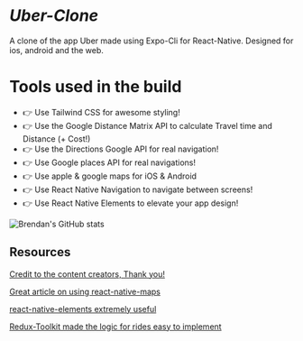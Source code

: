# ***Uber-Clone***

A clone of the app Uber made using Expo-Cli for React-Native. Designed for ios, android and the web.

# Tools used in the build

- 👉  Use Tailwind CSS for awesome styling!
- 👉  Use the Google Distance Matrix API to calculate Travel time and Distance (+ Cost!)
- 👉  Use the Directions Google API for real navigation!
- 👉  Use Google places API for real navigations!
- 👉  Use apple & google maps for iOS & Android 
- 👉  Use React Native Navigation to navigate between screens!
- 👉  Use React Native Elements to elevate your app design!


![Brendan's GitHub stats](https://github-readme-stats.vercel.app/api?username=bfrisbyh92&show_icons=true&theme=radical)

## **Resources**

[Credit to the content creators, Thank you!](https://www.youtube.com/watch?v=bvn_HYpix6s&t=3522s)

[Great article on using react-native-maps](https://blog.logrocket.com/react-native-maps-introduction/)

[react-native-elements extremely useful](https://reactnativeelements.com/)

[Redux-Toolkit made the logic for rides easy to implement](https://redux-toolkit.js.org/)
